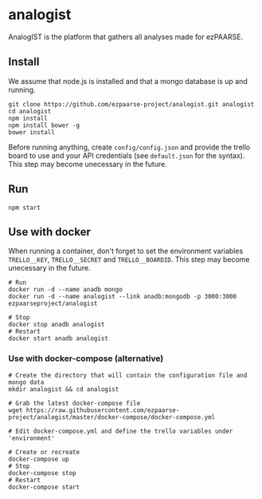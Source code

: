 # analogist
AnalogIST is the platform that gathers all analyses made for ezPAARSE.

## Install
We assume that node.js is installed and that a mongo database is up and running.
```
git clone https://github.com/ezpaarse-project/analogist.git analogist
cd analogist
npm install
npm install bower -g
bower install
```

Before running anything, create `config/config.json` and provide the trello board to use and your API credentials (see `default.json` for the syntax). This step may become unecessary in the future.

## Run
```
npm start
```

## Use with docker

When running a container, don't forget to set the environment variables `TRELLO__KEY`, `TRELLO__SECRET` and `TRELLO__BOARDID`. This step may become unecessary in the future.

```
# Run
docker run -d --name anadb mongo
docker run -d --name analogist --link anadb:mongodb -p 3000:3000 ezpaarseproject/analogist

# Stop
docker stop anadb analogist
# Restart
docker start anadb analogist
```
### Use with docker-compose (alternative)
```
# Create the directory that will contain the configuration file and mongo data
mkdir analogist && cd analogist

# Grab the latest docker-compose file
wget https://raw.githubusercontent.com/ezpaarse-project/analogist/master/docker-compose/docker-compose.yml

# Edit docker-compose.yml and define the trello variables under 'environment'
  
# Create or recreate
docker-compose up
# Stop
docker-compose stop
# Restart
docker-compose start
```

